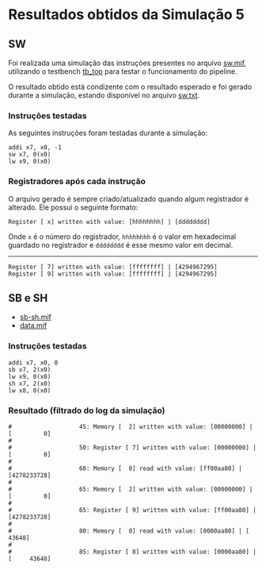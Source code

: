 # Resultados obtidos da Simulação 5

## SW

Foi realizada uma simulação das instruções presentes no arquivo [sw.mif](sw.mif), utilizando o testbench [tb_top](/verif/tb_top.sv) para testar o funcionamento do pipeline.

O resultado obtido está condizente com o resultado esperado e foi gerado durante a simulação, estando disponível no arquivo [sw.txt](sw.txt).

### Instruções testadas

As seguintes instruções foram testadas durante a simulação:

```assembly
addi x7, x0, -1
sw x7, 0(x0)
lw x9, 0(x0)
```
### Registradores após cada instrução

O arquivo gerado é sempre criado/atualizado quando algum registrador é alterado. Ele possui o seguinte formato:

```shell
Register [ x] written with value: [hhhhhhhh] | [dddddddd]
```
Onde `x` é o número do registrador, `hhhhhhhh` é o valor em hexadecimal guardado no registrador e `dddddddd` é esse mesmo valor em decimal.

---

```shell
Register [ 7] written with value: [ffffffff] | [4294967295]
Register [ 9] written with value: [ffffffff] | [4294967295]
```

## SB e SH

- [sb-sh.mif](sb-sh.mif)
- [data.mif](data.mif)

### Instruções testadas

```assembly
addi x7, x0, 0
sb x7, 2(x0)
lw x9, 0(x0)
sh x7, 2(x0)
lw x8, 0(x0)
```

### Resultado (filtrado do log da simulação)

```shell
#                   45: Memory [  2] written with value: [00000000] | [         0]
# 
#                   50: Register [ 7] written with value: [00000000] | [         0]
# 
#                   60: Memory [  0] read with value: [ff00aa80] | [4278233728]
# 
#                   65: Memory [  2] written with value: [00000000] | [         0]
# 
#                   65: Register [ 9] written with value: [ff00aa80] | [4278233728]
# 
#                   80: Memory [  0] read with value: [0000aa80] | [     43648]
# 
#                   85: Register [ 8] written with value: [0000aa80] | [     43648]
```
